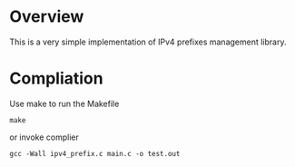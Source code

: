 # Overview
This is a very simple implementation of IPv4 prefixes management library.

# Compliation
Use make to run the Makefile
```
make
```
or invoke complier
```
gcc -Wall ipv4_prefix.c main.c -o test.out
```
